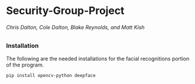 # Security-Group-Project
###### Chris Dalton, Cole Dalton, Blake Reynolds, and Matt Kish

### Installation
The following are the needed installations for the facial recognitions portion of the program.
```bash
pip install opencv-python deepface
```
